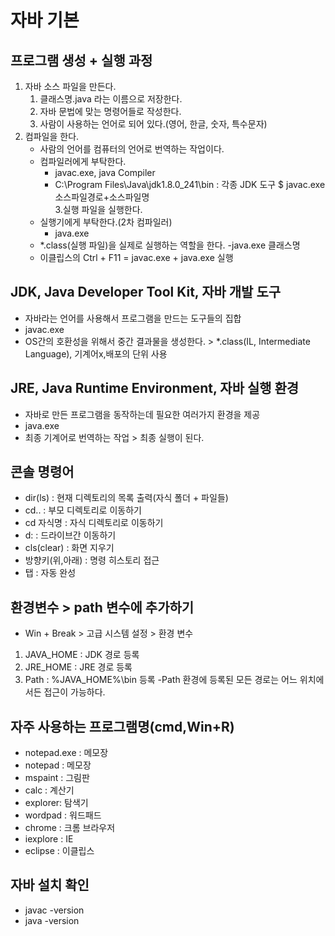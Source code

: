 # 자바 기본

## 프로그램 생성 + 실행 과정


1. 자바 소스 파일을 만든다. 
	1. 클래스명.java 라는 이름으로 저장한다.
	2. 자바 문법에 맞는 명령어들로 작성한다.
	3. 사람이 사용하는 언어로 되어 있다.(영어, 한글, 숫자, 특수문자)
2. 컴파일을 한다.
	- 사람의 언어를 컴퓨터의 언어로 번역하는 작업이다.
	- 컴파일러에게 부탁한다.
		- javac.exe, java Compiler
		- C:\Program Files\Java\jdk1.8.0_241\bin : 각종 JDK 도구
		$ javac.exe 소스파일경로+소스파일명	
3.실행 파일을 실행한다.
	- 실행기에게 부탁한다.(2차 컴파일러)
		- java.exe
	- *.class(실행 파일)을 실제로 실행하는 역할을 한다.
		-java.exe 클래스명 
	- 이클립스의 Ctrl + F11 = javac.exe + java.exe 실행
   
   
## JDK, Java Developer Tool Kit, 자바 개발 도구 
- 자바라는 언어를 사용해서 프로그램을 만드는 도구들의 집합
- javac.exe
- OS간의 호환성을 위해서 중간 결과물을 생성한다. > *.class(IL, Intermediate Language), 기계어x,배포의 단위 사용 


## JRE, Java Runtime Environment, 자바 실행 환경
- 자바로 만든 프로그램을 동작하는데 필요한 여러가지 환경을 제공 
- java.exe
- 최종 기계어로 번역하는 작업 > 최종 실행이 된다.



## 콘솔 명령어
- dir(ls) : 현재 디렉토리의 목록 출력(자식 폴더 + 파일들)
- cd.. : 부모 디렉토리로 이동하기 
- cd 자식명 : 자식 디렉토리로 이동하기
- d: : 드라이브간 이동하기 
- cls(clear) : 화면 지우기
- 방향키(위,아래) : 명령 히스토리 접근 
- 탭 : 자동 완성 

## 환경변수 > path 변수에 추가하기 
- Win + Break > 고급 시스템 설정 > 환경 변수 
1. JAVA_HOME : JDK 경로 등록
2. JRE_HOME : JRE 경로 등록 
3. Path : %JAVA_HOME%\bin 등록
	-Path 환경에 등록된 모든 경로는 어느 위치에서든 접근이 가능하다. 
	
## 자주 사용하는 프로그램명(cmd,Win+R)
- notepad.exe : 메모장
- notepad : 메모장
- mspaint : 그림판
- calc : 계산기
- explorer: 탐색기
- wordpad : 워드패드
- chrome : 크롬 브라우저
- iexplore : IE
- eclipse : 이클립스

## 자바 설치 확인
- javac -version
- java -version



 









